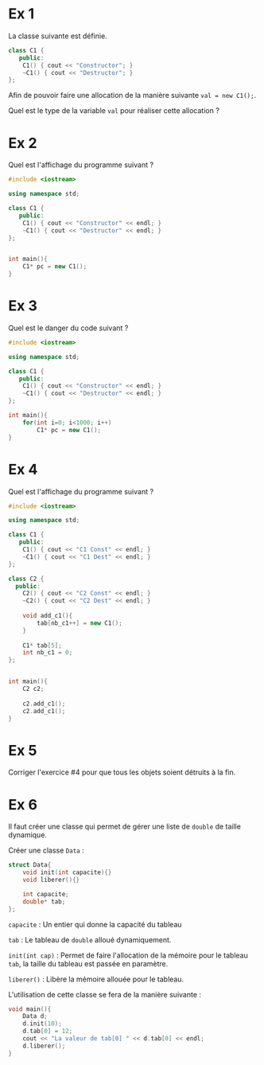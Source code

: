 # Ex 1

La classe suivante est définie.

```cpp
class C1 {
   public:
    C1() { cout << "Constructor"; }
    ~C1() { cout << "Destructor"; }
};
``` 

Afin de pouvoir faire une allocation de la manière suivante `val = new C1();`.

Quel est le type de la variable `val` pour réaliser cette allocation ?


# Ex 2

Quel est l'affichage du programme suivant ?

```cpp
#include <iostream>

using namespace std;

class C1 {
   public:
    C1() { cout << "Constructor" << endl; }
    ~C1() { cout << "Destructor" << endl; }
};


int main(){
    C1* pc = new C1();
}
``` 


# Ex 3

Quel est le danger du code suivant ?

```cpp
#include <iostream>

using namespace std;

class C1 {
   public:
    C1() { cout << "Constructor" << endl; }
    ~C1() { cout << "Destructor" << endl; }
};

int main(){
    for(int i=0; i<1000; i++)
        C1* pc = new C1();
}
``` 


# Ex 4

Quel est l'affichage du programme suivant ?

```CPP
#include <iostream>

using namespace std;

class C1 {
   public:
    C1() { cout << "C1 Const" << endl; }
    ~C1() { cout << "C1 Dest" << endl; }
};

class C2 {
  public:
    C2() { cout << "C2 Const" << endl; }
    ~C2() { cout << "C2 Dest" << endl; }
    
    void add_c1(){
        tab[nb_c1++] = new C1();
    }
    
    C1* tab[5];
    int nb_c1 = 0;
};


int main(){
    C2 c2;
    
    c2.add_c1();
    c2.add_c1();
}
```

# Ex 5

Corriger l'exercice #4 pour que tous les objets soient détruits à la fin.


# Ex 6
Il faut créer une classe qui permet de gérer une liste de `double` de taille dynamique.

Créer une classe `Data` :

```CPP
struct Data{
    void init(int capacite){}
    void liberer(){}

    int capacite;
    double* tab;
};
```

`capacite`
: Un entier qui donne la capacité du tableau

`tab`
: Le tableau de `double` alloué dynamiquement.

`init(int cap)`
: Permet de faire l'allocation de la mémoire pour le tableau `tab`, la taille du tableau est passée en paramètre.

`liberer()`
: Libère la mémoire allouée pour le tableau.

L'utilisation de cette classe se fera de la manière suivante :

```CPP
void main(){
    Data d;
    d.init(10);
    d.tab[0] = 12;
    cout << "La valeur de tab[0] " << d.tab[0] << endl;
    d.liberer();
}
```